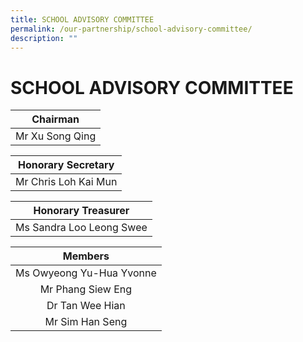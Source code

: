 ```yaml
---
title: SCHOOL ADVISORY COMMITTEE
permalink: /our-partnership/school-advisory-committee/
description: ""
---
```


# SCHOOL ADVISORY COMMITTEE

|     Chairman     |
|:----------------:|
|  Mr Xu Song Qing |

| Honorary Secretary |
|:---:|
| Mr Chris Loh Kai Mun |

|    Honorary Treasurer    |
|:------------------------:|
| Ms Sandra Loo Leong Swee |

|          Members         |
|:------------------------:|
| Ms Owyeong Yu-Hua Yvonne |
|     Mr Phang Siew Eng    |
|     Dr Tan Wee Hian      |
|      Mr Sim Han Seng     |